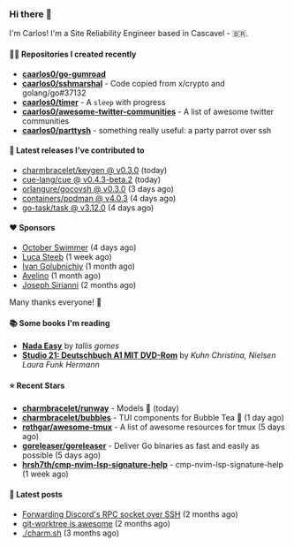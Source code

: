 ### Hi there 👋

I'm Carlos! I'm a Site Reliability Engineer based in Cascavel - 🇧🇷.

#### 👨‍💻 Repositories I created recently
- **[caarlos0/go-gumroad](https://github.com/caarlos0/go-gumroad)**
- **[caarlos0/sshmarshal](https://github.com/caarlos0/sshmarshal)** - Code copied from x/crypto and golang/go#37132
- **[caarlos0/timer](https://github.com/caarlos0/timer)** - A `sleep` with progress
- **[caarlos0/awesome-twitter-communities](https://github.com/caarlos0/awesome-twitter-communities)** - A list of awesome twitter communities
- **[caarlos0/parttysh](https://github.com/caarlos0/parttysh)** - something really useful: a party parrot over ssh

#### 🚀 Latest releases I've contributed to


- [charmbracelet/keygen @ v0.3.0](https://github.com/charmbracelet/keygen/releases/tag/v0.3.0) (today)
- [cue-lang/cue @ v0.4.3-beta.2](https://github.com/cue-lang/cue/releases/tag/v0.4.3-beta.2) (today)
- [orlangure/gocovsh @ v0.3.0](https://github.com/orlangure/gocovsh/releases/tag/v0.3.0) (3 days ago)
- [containers/podman @ v4.0.3](https://github.com/containers/podman/releases/tag/v4.0.3) (4 days ago)
- [go-task/task @ v3.12.0](https://github.com/go-task/task/releases/tag/v3.12.0) (4 days ago)

#### ❤️ Sponsors
- [October Swimmer](https://github.com/octoberswimmer) (4 days ago)
- [Luca Steeb](https://github.com/steebchen) (1 week ago)
- [Ivan Golubnichiy](https://github.com/h1kkan) (1 month ago)
- [Avelino](https://github.com/avelino) (1 month ago)
- [Joseph Sirianni](https://github.com/jsirianni) (2 months ago)

Many thanks everyone! 🙏

#### 📚 Some books I'm reading
- **[Nada Easy](https://www.goodreads.com/book/show/36041615-nada-easy)** by _tallis gomes_
- **[Studio 21: Deutschbuch A1 MIT DVD-Rom](https://www.goodreads.com/book/show/25495148-studio-21)** by _Kuhn Christina, Nielsen Laura Funk Hermann_

#### ⭐ Recent Stars


- **[charmbracelet/runway](https://github.com/charmbracelet/runway)** - Models 📸 (today)
- **[charmbracelet/bubbles](https://github.com/charmbracelet/bubbles)** - TUI components for Bubble Tea 🍡 (1 day ago)
- **[rothgar/awesome-tmux](https://github.com/rothgar/awesome-tmux)** - A list of awesome resources for tmux (5 days ago)
- **[goreleaser/goreleaser](https://github.com/goreleaser/goreleaser)** - Deliver Go binaries as fast and easily as possible (5 days ago)
- **[hrsh7th/cmp-nvim-lsp-signature-help](https://github.com/hrsh7th/cmp-nvim-lsp-signature-help)** - cmp-nvim-lsp-signature-help (1 week ago)

#### 📄 Latest posts
- [Forwarding Discord&#39;s RPC socket over SSH](https://carlosbecker.com/posts/discord-rpc-ssh/) (2 months ago)
- [git-worktree is awesome](https://carlosbecker.com/posts/git-worktrees/) (2 months ago)
- [./charm.sh](https://carlosbecker.com/posts/charm/) (3 months ago)
